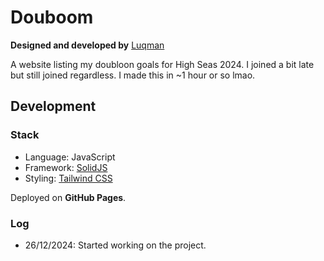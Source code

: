 # Douboom

**Designed and developed by** [Luqman](https://theluqmn.github.io/)

A website listing my doubloon goals for High Seas 2024. I joined a bit late but still joined regardless. I made this in ~1 hour or so lmao.

## Development

### Stack

- Language: JavaScript
- Framework: [SolidJS](https://solidjs.com/)
- Styling: [Tailwind CSS](https://tailwindcss.com/)

Deployed on **GitHub Pages**.

### Log

- 26/12/2024: Started working on the project.
